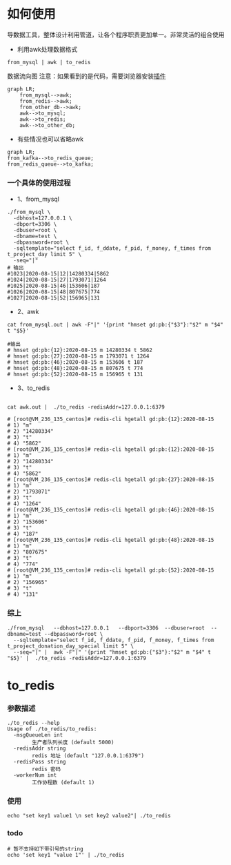 
# 如何使用
导数据工具，整体设计利用管道，让各个程序职责更加单一。非常灵活的组合使用

* 利用awk处理数据格式
```shell script
from_mysql | awk | to_redis
```
数据流向图
注意：如果看到的是代码，需要浏览器安装[插件](https://chrome.google.com/webstore/detail/github-%20-mermaid/goiiopgdnkogdbjmncgedmgpoajilohe)  
```mermaid
graph LR;
    from_mysql-->awk;
    from_redis-->awk;
    from_other_db-->awk;
    awk-->to_mysql;
    awk-->to_redis;
    awk-->to_other_db;
```
* 有些情况也可以省略awk
```mermaid
graph LR;
from_kafka-->to_redis_queue;
from_redis_queue-->to_kafka;
```
### 一个具体的使用过程
* 1、from_mysql
```shell 
./from_mysql \
  -dbhost=127.0.0.1 \
  -dbport=3306 \
  -dbuser=root \
  -dbname=test \
  -dbpassword=root \
  -sqltemplate="select f_id, f_ddate, f_pid, f_money, f_times from t_project_day limit 5" \
  -seq="|"
# 输出
#1023|2020-08-15|12|14280334|5862
#1024|2020-08-15|27|1793071|1264
#1025|2020-08-15|46|153606|187
#1026|2020-08-15|48|807675|774
#1027|2020-08-15|52|156965|131
```

* 2、awk
```shell script
cat from_mysql.out | awk -F"|" '{print "hmset gd:pb:{"$3"}:"$2" m "$4" t "$5}'

#输出
# hmset gd:pb:{12}:2020-08-15 m 14280334 t 5862
# hmset gd:pb:{27}:2020-08-15 m 1793071 t 1264
# hmset gd:pb:{46}:2020-08-15 m 153606 t 187
# hmset gd:pb:{48}:2020-08-15 m 807675 t 774
# hmset gd:pb:{52}:2020-08-15 m 156965 t 131
```

* 3、to_redis
```shell script

cat awk.out |  ./to_redis -redisAddr=127.0.0.1:6379

# [root@VM_236_135_centos]# redis-cli hgetall gd:pb:{12}:2020-08-15
# 1) "m"
# 2) "14280334"
# 3) "t"
# 4) "5862"
# [root@VM_236_135_centos]# redis-cli hgetall gd:pb:{12}:2020-08-15
# 1) "m"
# 2) "14280334"
# 3) "t"
# 4) "5862"
# [root@VM_236_135_centos]# redis-cli hgetall gd:pb:{27}:2020-08-15
# 1) "m"
# 2) "1793071"
# 3) "t"
# 4) "1264"
# [root@VM_236_135_centos]# redis-cli hgetall gd:pb:{46}:2020-08-15
# 1) "m"
# 2) "153606"
# 3) "t"
# 4) "187"
# [root@VM_236_135_centos]# redis-cli hgetall gd:pb:{48}:2020-08-15
# 1) "m"
# 2) "807675"
# 3) "t"
# 4) "774"
# [root@VM_236_135_centos]# redis-cli hgetall gd:pb:{52}:2020-08-15
# 1) "m"
# 2) "156965"
# 3) "t"
# 4) "131"
```

### 综上
```shell script
./from_mysql   --dbhost=127.0.0.1   --dbport=3306  --dbuser=root  --dbname=test --dbpassword=root \
  --sqltemplate="select f_id, f_ddate, f_pid, f_money, f_times from t_project_donation_day_special limit 5" \
  --seq="|" |  awk -F"|" '{print "hmset gd:pb:{"$3"}:"$2" m "$4" t "$5}' |  ./to_redis -redisAddr=127.0.0.1:6379
``` 


# to_redis
### 参数描述
```shell script
./to_redis --help
Usage of ./to_redis/to_redis:
  -msgQueueLen int
        生产者队列长度 (default 5000)
  -redisAddr string
        redis 地址 (default "127.0.0.1:6379")
  -redisPass string
        redis 密码
  -workerNum int
        工作协程数 (default 1)
```
### 使用
```shell script
echo "set key1 value1 \n set key2 value2"| ./to_redis
```
### todo
```shell script
# 暂不支持如下带引号的string
echo 'set key1 "value 1"' | ./to_redis
```
